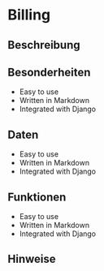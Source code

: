 <!-- source/Billing.md -->

# Billing

## Beschreibung


## Besonderheiten

- Easy to use
- Written in Markdown
- Integrated with Django

## Daten

- Easy to use
- Written in Markdown
- Integrated with Django

## Funktionen

- Easy to use
- Written in Markdown
- Integrated with Django

## Hinweise

